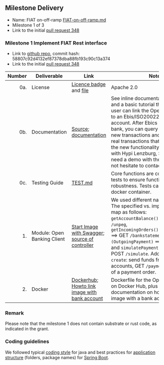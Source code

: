 ## Milestone Delivery 

* Name: FIAT on-off-ramp [FIAT-on-off-ramp.md](https://github.com/w3f/Open-Grants-Program/blob/master/applications/FIAT-on-off-ramp.md)
* Milestone 1 of 3 
* Link to the initial [pull request 348](https://github.com/w3f/Open-Grants-Program/pull/348)


### Milestone 1 Implement FIAT Rest interface

* Link to [github repo](https://github.com/element36-io/ebics-java-service/), commit hash: 58807c92d4132ef87378dba88fb193c90c13a374
* Link to the initial [pull request 348](https://github.com/w3f/Open-Grants-Program/pull/348)

| Number | Deliverable | Link | Notes | 
| -----: | ----------- | ------------- | ------| 
| 0a. | License | [Licence badge](https://github.com/element36-io/ebics-java-service) and [file](https://github.com/element36-io/ebics-java-service/blob/main/LICENCE) |Apache 2.0  |
| 0b. | Documentation | [Source](https://github.com/element36-io/ebics-java-service/tree/main/src/main/java/io/element36/cash36); [documentation](https://github.com/element36-io/ebics-java-service/blob/main/README.md#setup) | See inline documentation of the code and a basic tutorial that explains how a user can link the Open Banking Client to an Ebis/ISO20022 compatible bank account. After Ebics setup with the bank, you can query balance, to read new transactions and to send test and real transactions that will show how the new functionality works. Tested with Hypi Lenzburg, Switzerland. If you need a demo with the real backend, do not hesitate to contact us. |
| 0c. | Testing Guide | [TEST.md](https://github.com/element36-io/ebics-java-service/blob/main/TEST.md) | Core functions are covered by unit tests to ensure functionality and robustness. Tests can be run in the docker container.  |
| 1. | Module: Open Banking Client | [Start Image with Swagger](https://github.com/element36-io/ebics-java-service#start-the-service--take-a-look-at-the-api);  [source of controller](https://github.com/element36-io/ebics-java-service/blob/main/src/main/java/io/element36/cash36/ebics/controller/EbicsController.java) | We used different names for functions. The specified vs. implemented names map as follows: `getAccountBalance():Decimal` ==> POST `/unpeg`,  `getIncomingOrders():IncomingPayments` ==> GET `/bankstatements`, `createOrder (OutgoingPayment)` ==> POST `/unpeg` and  `simulatePayment(Payment)` ==> POST `/simulate`.  Addional APIs: `create`: send funds from any of linked accounts, GET `/paymentstatus`: status of a payment order.  |  
| 2. | Docker | [Dockerhub](https://hub.docker.com/r/e36io/ebics-service); [Howto link image with bank account](https://github.com/element36-io/ebics-java-service/blob/main/HOWTO.md) | Dockerfile for the Open Banking Client on Docker Hub, plus add documentation on how to link the image with a bank account.  |

### Remark

Please note that the milestone 1 does not contain substrate or rust code, as indicated in the grant.  

### Coding guidelines

We followed typical [coding style](https://www.cs.cornell.edu/courses/JavaAndDS/JavaStyle.html#NameVariable) 
for java and best practices for [application structure](https://medium.com/the-resonant-web/spring-boot-2-0-project-structure-and-best-practices-part-2-7137bdcba7d3) (folders, package names) for [Spring Boot](https://spring.io/projects/spring-boot). 


